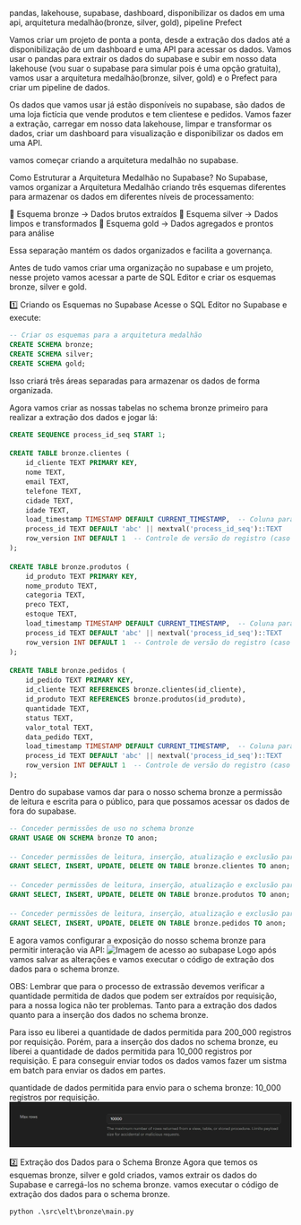 pandas, lakehouse, supabase, dashboard, disponibilizar os dados em uma api, arquitetura medalhão(bronze, silver, gold), pipeline Prefect

Vamos criar um projeto de ponta a ponta, desde a extração dos dados até a disponibilização de um dashboard e uma API para acessar os dados. Vamos usar o pandas para extrair os dados do supabase e subir em nosso data lakehouse (vou suar o supabase para simular pois é uma opção gratuita), vamos usar a arquitetura medalhão(bronze, silver, gold) e o Prefect para criar um pipeline de dados.

Os dados que vamos usar já estão disponíveis no supabase, são dados de uma loja fictícia que vende produtos e tem clientese e pedidos. Vamos fazer a extração, carregar em nosso data lakehouse, limpar e transformar os dados, criar um dashboard para visualização e disponibilizar os dados em uma API.

vamos começar criando a arquitetura medalhão no supabase.

Como Estruturar a Arquitetura Medalhão no Supabase?
No Supabase, vamos organizar a Arquitetura Medalhão criando três esquemas diferentes para armazenar os dados em diferentes níveis de processamento:

📂 Esquema bronze → Dados brutos extraídos
📂 Esquema silver → Dados limpos e transformados
📂 Esquema gold → Dados agregados e prontos para análise

Essa separação mantém os dados organizados e facilita a governança.

Antes de tudo vamos criar uma organização no supabase e um projeto, nesse projeto vamos acessar a parte de SQL Editor e criar os esquemas bronze, silver e gold.

1️⃣ Criando os Esquemas no Supabase
Acesse o SQL Editor no Supabase e execute:
```sql
-- Criar os esquemas para a arquitetura medalhão
CREATE SCHEMA bronze;
CREATE SCHEMA silver;
CREATE SCHEMA gold;
```
Isso criará três áreas separadas para armazenar os dados de forma organizada.

Agora vamos criar as nossas tabelas no schema bronze primeiro para realizar a extração dos dados e jogar lá:
```sql
CREATE SEQUENCE process_id_seq START 1;

CREATE TABLE bronze.clientes (
    id_cliente TEXT PRIMARY KEY,
    nome TEXT,
    email TEXT,
    telefone TEXT,
    cidade TEXT,
    idade TEXT,
    load_timestamp TIMESTAMP DEFAULT CURRENT_TIMESTAMP,  -- Coluna para a hora do carregamento
    process_id TEXT DEFAULT 'abc' || nextval('process_id_seq')::TEXT
    row_version INT DEFAULT 1  -- Controle de versão do registro (caso haja alterações futuras)
);

CREATE TABLE bronze.produtos (
    id_produto TEXT PRIMARY KEY,
    nome_produto TEXT,
    categoria TEXT,
    preco TEXT,
    estoque TEXT,
    load_timestamp TIMESTAMP DEFAULT CURRENT_TIMESTAMP,  -- Coluna para a hora do carregamento
    process_id TEXT DEFAULT 'abc' || nextval('process_id_seq')::TEXT
    row_version INT DEFAULT 1  -- Controle de versão do registro (caso haja alterações futuras)
);

CREATE TABLE bronze.pedidos (
    id_pedido TEXT PRIMARY KEY,
    id_cliente TEXT REFERENCES bronze.clientes(id_cliente),
    id_produto TEXT REFERENCES bronze.produtos(id_produto),
    quantidade TEXT,
    status TEXT,
    valor_total TEXT,
    data_pedido TEXT,
    load_timestamp TIMESTAMP DEFAULT CURRENT_TIMESTAMP,  -- Coluna para a hora do carregamento
    process_id TEXT DEFAULT 'abc' || nextval('process_id_seq')::TEXT
    row_version INT DEFAULT 1  -- Controle de versão do registro (caso haja alterações futuras)
);
```

Dentro do supabase vamos dar para o nosso schema bronze a permissão de leitura e escrita para o público, para que possamos acessar os dados de fora do supabase.
```sql	
-- Conceder permissões de uso no schema bronze
GRANT USAGE ON SCHEMA bronze TO anon;

-- Conceder permissões de leitura, inserção, atualização e exclusão para a tabela clientes
GRANT SELECT, INSERT, UPDATE, DELETE ON TABLE bronze.clientes TO anon;

-- Conceder permissões de leitura, inserção, atualização e exclusão para a tabela produtos
GRANT SELECT, INSERT, UPDATE, DELETE ON TABLE bronze.produtos TO anon;

-- Conceder permissões de leitura, inserção, atualização e exclusão para a tabela pedidos
GRANT SELECT, INSERT, UPDATE, DELETE ON TABLE bronze.pedidos TO anon;
```

E agora vamos configurar a exposição do nosso schema bronze para permitir interação via API:
![Imagem de acesso ao subapase](images-readme/imag)
Logo após vamos salvar as alterações e vamos executar o código de extração dos dados para o schema bronze.

OBS: Lembrar que para o processo de extrassão devemos verificar a quantidade permitida de dados que podem ser extraídos por requisição, para a nossa logica não ter problemas. Tanto para a extração dos dados quanto para a inserção dos dados no schema bronze.

Para isso eu liberei a quantidade de dados permitida para 200_000 registros por requisição. Porém, para a inserção dos dados no schema bronze, eu liberei a quantidade de dados permitida para 10_000 registros por requisição. E para conseguir enviar todos os dados vamos fazer um sistma em batch para enviar os dados em partes.

quantidade de dados permitida para envio para o schema bronze: 10_000 registros por requisição.
![alt text](images-readme/{170A5D3A-B50F-49F7-BC09-D43B159DBB83}.png)

2️⃣ Extração dos Dados para o Schema Bronze
Agora que temos os esquemas bronze, silver e gold criados, vamos extrair os dados do Supabase e carregá-los no schema bronze.
vamos executar o código de extração dos dados para o schema bronze.
```python
python .\src\elt\bronze\main.py
```

